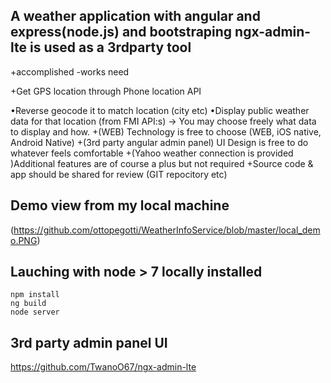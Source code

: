 ## A weather application with angular and express(node.js) and bootstraping ngx-admin-lte is used as a 3rdparty tool

+accomplished 
-works need

+Get GPS location through Phone location API

•Reverse geocode it to match location (city etc)
•Display public weather data for that location (from FMI API:s) -> You may choose freely what data to display and how.
+(WEB) Technology is free to choose (WEB, iOS native, Android Native)
+(3rd party angular admin panel) UI Design is free to do whatever feels comfortable
+(Yahoo weather connection is provided )Additional features are of course a plus but not required
+Source code & app should be shared for review (GIT repocitory etc)

## Demo view from my local machine
(https://github.com/ottopegotti/WeatherInfoService/blob/master/local_demo.PNG)

## Lauching with node > 7 locally installed
```
npm install
ng build
node server
```

## 3rd party admin panel UI

https://github.com/TwanoO67/ngx-admin-lte
